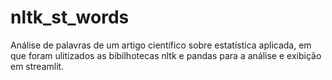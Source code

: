 # nltk_st_words
Análise de palavras de um artigo científico sobre estatística aplicada, em que foram ulitizados as bibilhotecas nltk e pandas para a análise e exibição em streamlit.
